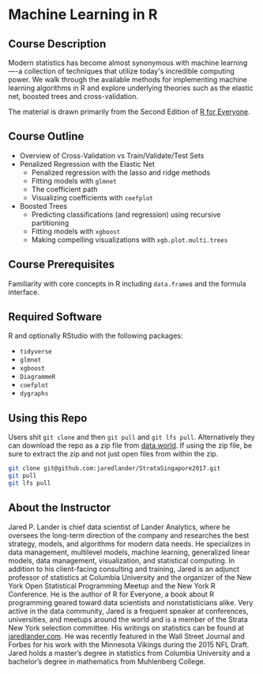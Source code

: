 <!-- README.md is generated from README.Rmd. Please edit that file -->
Machine Learning in R
=====================

Course Description
------------------

Modern statistics has become almost synonymous with machine learning—-a collection of techniques that utilize today's incredible computing power. We walk through the available methods for implementing machine learning algorithms in R and explore underlying theories such as the elastic net, boosted trees and cross-validation.

The material is drawn primarily from the Second Edition of [R for Everyone](https://www.jaredlander.com/r-for-everyone/).

Course Outline
--------------

-   Overview of Cross-Validation vs Train/Validate/Test Sets
-   Penalized Regression with the Elastic Net
    -   Penalized regression with the lasso and ridge methods
    -   Fitting models with `glmnet`
    -   The coefficient path
    -   Visualizing coefficients with `coefplot`
-   Boosted Trees
    -   Predicting classifications (and regression) using recursive partitioning
    -   Fitting models with `xgboost`
    -   Making compelling visualizations with `xgb.plot.multi.trees`

Course Prerequisites
--------------------

Familiarity with core concepts in R including `data.frame`s and the formula interface.

Required Software
-----------------

R and optionally RStudio with the following packages:

-   `tidyverse`
-   `glmnet`
-   `xgboost`
-   `DiagrammeR`
-   `coefplot`
-   `dygraphs`

Using this Repo
---------------

Users shit `git clone` and then `git pull` and `git lfs pull`. Alternatively they can download the repo as a zip file from [data.world](https://query.data.world/s/h2EH5hV4Xb7iJF19IULCDRv3NX4lNc). If using the zip file, be sure to extract the zip and not just open files from within the zip.

``` sh
git clone git@github.com:jaredlander/StrataSingapore2017.git
git pull
git lfs pull
```

About the Instructor
--------------------

Jared P. Lander is chief data scientist of Lander Analytics, where he oversees the long-term direction of the company and researches the best strategy, models, and algorithms for modern data needs. He specializes in data management, multilevel models, machine learning, generalized linear models, data management, visualization, and statistical computing. In addition to his client-facing consulting and training, Jared is an adjunct professor of statistics at Columbia University and the organizer of the New York Open Statistical Programming Meetup and the New York R Conference. He is the author of R for Everyone, a book about R programming geared toward data scientists and nonstatisticians alike. Very active in the data community, Jared is a frequent speaker at conferences, universities, and meetups around the world and is a member of the Strata New York selection committee. His writings on statistics can be found at [jaredlander.com](www.jaredlander.com). He was recently featured in the Wall Street Journal and Forbes for his work with the Minnesota Vikings during the 2015 NFL Draft. Jared holds a master’s degree in statistics from Columbia University and a bachelor’s degree in mathematics from Muhlenberg College.
